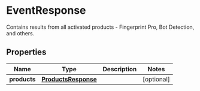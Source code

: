 

# EventResponse

Contains results from all activated products - Fingerprint Pro, Bot Detection, and others.

## Properties

| Name | Type | Description | Notes |
|------------ | ------------- | ------------- | -------------|
|**products** | [**ProductsResponse**](ProductsResponse.md) |  |  [optional] |



